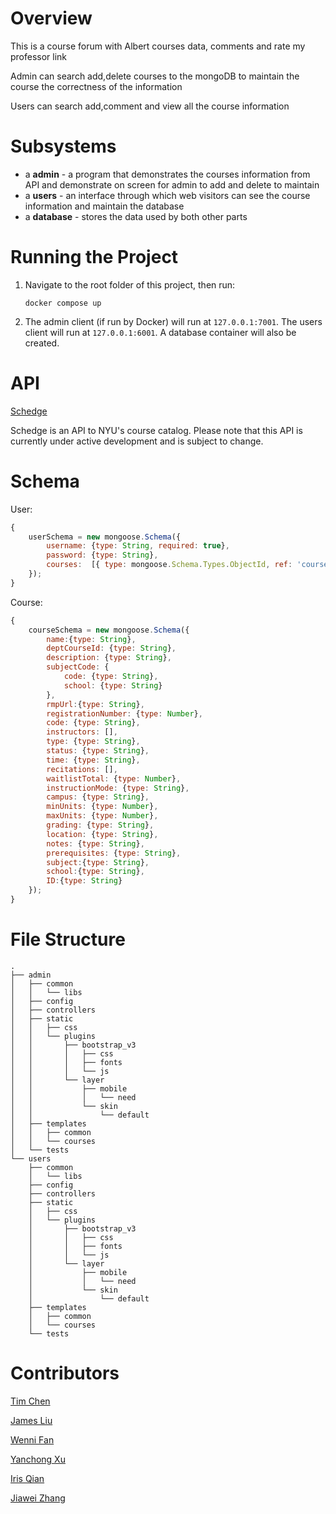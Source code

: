 # Overview

This is a course forum with Albert courses data, comments and rate my professor link

Admin can search add,delete courses to the mongoDB to maintain the course the correctness of the information

Users can search add,comment and view all the course information

# Subsystems
- a **admin** - a program that demonstrates the courses information from API and demonstrate on screen for admin to add and delete to maintain
- a **users** - an interface through which web visitors can see the course information and maintain the database
- a **database** - stores the data used by both other parts

# Running the Project
1. Navigate to the root folder of this project, then run:
   ```
   docker compose up
   ```

2. The admin client (if run by Docker) will run at `127.0.0.1:7001`. The users client will run at `127.0.0.1:6001`. A database container will also be created.

# API 

[Schedge](https://schedge.a1liu.com/)

Schedge is an API to NYU's course catalog. Please note that this API is currently under active development and is subject to change.

# Schema

User:

```javascript
{
    userSchema = new mongoose.Schema({
        username: {type: String, required: true},
        password: {type: String},
        courses:  [{ type: mongoose.Schema.Types.ObjectId, ref: 'course' }],
    });
}
```

Course:

```javascript
{
    courseSchema = new mongoose.Schema({
        name:{type: String},
        deptCourseId: {type: String},
        description: {type: String},
        subjectCode: {
            code: {type: String},
            school: {type: String}
        },
        rmpUrl:{type: String},
        registrationNumber: {type: Number},
        code: {type: String},
        instructors: [],
        type: {type: String},
        status: {type: String},
        time: {type: String},
        recitations: [],
        waitlistTotal: {type: Number},
        instructionMode: {type: String},
        campus: {type: String},
        minUnits: {type: Number},
        maxUnits: {type: Number},
        grading: {type: String},
        location: {type: String},
        notes: {type: String},
        prerequisites: {type: String},
        subject:{type: String},
        school:{type: String},
        ID:{type: String}
    });
}
```

# File Structure

```
.
├── admin
│   ├── common
│   │   └── libs
│   ├── config
│   ├── controllers
│   ├── static
│   │   ├── css
│   │   └── plugins
│   │       ├── bootstrap_v3
│   │       │   ├── css
│   │       │   ├── fonts
│   │       │   └── js
│   │       └── layer
│   │           ├── mobile
│   │           │   └── need
│   │           └── skin
│   │               └── default
│   ├── templates
│   │   ├── common
│   │   └── courses
│   └── tests
└── users
    ├── common
    │   └── libs
    ├── config
    ├── controllers
    ├── static
    │   ├── css
    │   └── plugins
    │       ├── bootstrap_v3
    │       │   ├── css
    │       │   ├── fonts
    │       │   └── js
    │       └── layer
    │           ├── mobile
    │           │   └── need
    │           └── skin
    │               └── default
    ├── templates
    │   ├── common
    │   └── courses
    └── tests
```

# Contributors

[Tim Chen](https://github.com/cty288)

[James Liu](https://github.com/liushuchen2025)

[Wenni Fan](https://github.com/fwenni)

[Yanchong Xu](https://github.com/yx-xyc)

[Iris Qian](https://github.com/okkiris)

[Jiawei Zhang](https://github.com/jiawei-zhang-a)
